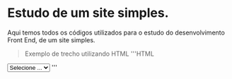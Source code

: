 # Estudo de um site simples.
Aqui temos todos os códigos utilizados para o estudo do desenvolvimento Front End, de um site simples.

>Exemplo de trecho utilizando HTML
'''HTML
 <select>
                        <option value="0"> Selecione ...</option>
                        <option value="1"> HTML</option>
                        <option value="2"> CSS</option>
                        <option value="3"> Javascript</option>                    
                    </select>
'''
